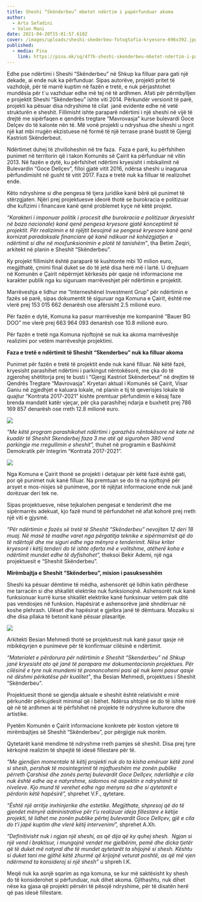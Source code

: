 ```yaml
---
title: Sheshi “Skënderbeu” mbetet ndërtim i papërfunduar akoma
author:
  - Arta Sefadini
  - Valon Mani
date: 2021-04-20T15:01:57.610Z
cover: /images/uploads/sheshi-skederbeu-fotogtafia-kryesore-696x392.jpg
published:
  - media: Pina
    link: https://pina.mk/sq/4776-sheshi-skenderbeu-mbetet-ndertim-i-paperfunduar-akoma/
---
```

Edhe pse ndërtimi i Sheshi “Skënderbeu” në Shkup ka filluar para gati një dekade, ai ende nuk ka përfunduar. Sipas autorëve, projekti pritet të vazhdojë, për të marrë kuptim në fazën e tretë, e nuk përjashtohet mundësia për t`u vazhduar edhe më tej në të ardhmen. Afati për përmbylljen e projektit Sheshi “Skënderbeu” ishte viti 2014. Përkundër versionit të parë, projekti ka pësuar disa ndryshime të cilat  janë evidente edhe në vetë strukturën e sheshit. Fillimisht ishte paraparë ndërtimi i një sheshi në vijë të drejtë me sipërfaqen e qendrës tregtare “Mavrovasja” kurse bulevardi Goce Delçev do të kalonte nën të. Më vonë projekti u ndryshua dhe sheshi u ngrit një kat mbi rrugën ekzistuese në formë të një terrase pranë bustit të Gjergj Kastrioti Skënderbeut. 

Ndërtimet duhej të zhvilloheshin në tre faza.  Faza e parë, ku përfshihen punimet në territorin që i takon Komunës së Çairit ka përfunduar në vitin 2013. Në fazën e dytë, ku përfshihet ndërtimi kryesisht i mbikalimit në Bulevardin “Goce Dellçev”, filloi gjatë vitit 2016, ndërsa sheshi u inagurua përfundimisht në gusht të vitit 2017. Faza e tretë nuk ka filluar të realizohet ende.

Këto ndryshime si dhe pengesa të tjera juridike kanë bërë që punimet të stërzgjaten. Njëri prej projektuesve ideorë thotë se burokracia e politizuar dhe kufizimi i financave kanë qenë problemet kyçe në këtë projekt. 

*“Karakteri i imponuar politik i procesit dhe burokracia e politizuar (kryesisht në baza nacionale) kanë qenë pengesa kryesore gjatë konceptimit të projektit. Për realizimin e të njëjtit besojmë se pengesë kryesore kanë qenë kornizat paradoksale financiare që kanë ndikuar në kohëzgjatjen e ndërtimit si dhe në mosfunksionimin e plotë të tanishëm”*, tha Betim Zeqiri, arkitekt në planin e Sheshit “Skënderbeu”.

Ky projekt fillimisht është paraparë të kushtonte mbi 10 milion euro, megjithatë, çmimi final duket se do të jetë disa herë më i lartë. U drejtuam në Komunën e Çairit nëpërmjet kërkesës për qasje në informacione me karakter publik nga ku siguruam marrëveshjet për ndërtimin e projektit.   

Marrëveshja e lidhur me “Interneshënel Investment Grup” për ndërtimin e fazës së parë, sipas dokumentit të siguruar nga Komuna e Çairit, është me vlerë prej 153 015 662 denarësh ose afërsisht 2.5 milionë euro.

Për fazën e dytë, Komuna ka pasur marrëveshje me kompaninë “Bauer BG DOO” me vlerë prej 663 964 093 denarësh ose 10.8 milionë euro.

Për fazën e tretë nga Komuna njoftojnë se nuk ka akoma marrëveshje realizimi por vetëm marrëveshje projektimi. 

**Faza e tretë e ndërtimit të Sheshit “Skenderbeu” nuk ka filluar akoma**

Punimet për fazën e tretë të projektit ende nuk kanë filluar. Në këtë fazë, kryesisht parashihet ndërtimi i parkingut nëntokësorë, me çka do të zgjerohej shëtitorja prej te busti i “Gjergj Kastriot Skënderbeut” në drejtim të Qendrës Tregtare “Mavrovasja”. Kryetari aktual i Komunës së Çairit, Visar Ganiu në zgjedhjet e kaluara lokale, në planin e tij të qeverisjes lokale të quajtur “Kontrata 2017-2021” kishte premtuar përfundimin e kësaj faze brenda mandatit katër vjeçar, për çka parashihej ndarja e buxhetit prej 786 169 857 denarësh ose rreth 12.8 milionë euro.

![](/images/uploads/sheshi-skenderbeu-faza-e-trete-projekti-kontrata-1-696x392.jpg)

*“Me këtë program parashikohet ndërtimi i garazhës nëntokësore në kate në kuadër të Sheshit Skenderbej faza 3 me atë që sigurohen 380 vend parkingje me rregullimin e sheshit”,* thuhet në programin e Bashkimit Demokratik për Integrim “Kontrata 2017-2021”.

![](/images/uploads/kontrata-e-visar-ganiut-sheshi-skenderbeu-696x391.jpg)

Nga Komuna e Çairit thonë se projekti i detajuar për këtë fazë është gati, por që punimet nuk kanë filluar. Na premtuan se do të na njoftojnë për arsyet e mos-nisjes së punimeve, por të njëjtat informacione ende nuk janë dorëzuar deri tek ne.

Sipas projektuesve, nëse tejkalohen pengesat e tenderimit dhe me sipërmarrës adekuat, kjo fazë mund të përfundohet në afat kohorë prej rreth një viti e gjysmë.    

*“Për ndërtimin e fazës së tretë të Sheshit “Skënderbeu” nevojiten 12 deri 18 muaj. Në masë të madhe varet nga përgatitja teknike e sipërmarrësit që do të ndërtojë dhe me siguri edhe nga mënyra e tenderimit. Nëse kriter kryesorë i këtij tenderi do të ishte oferta më e volitshme, atëherë koha e ndërtimit mundet edhe të dyfishohet”,* theksoi Bekir Ademi, një nga projektuesit e “Sheshit Skënderbeu”.

**Mirëmbajtja e Sheshit “Skënderbeu”, mision i pasuksesshëm**

Sheshi ka pësuar dëmtime të mëdha, ashensorët që lidhin katin përdhese me tarracën si dhe shkallët elektrike nuk funksionojnë. Ashensorët nuk kanë funksionuar kurrë kurse shkallët elektrike kanë funksinuar vetëm pak ditë pas vendosjes në funksion. Hapësirat e ashensorëve janë shndërruar në koshe plehrash. Ulëset dhe hapësirat e gjelbra janë të dëmtuara. Mozaiku si dhe disa pllaka të betonit kanë pësuar plasaritje. 

![](/images/uploads/skenderbeg1-1-696x928.jpg)

Arkitekti Besian Mehmedi thotë se projektuesit nuk kanë pasur qasje në mbikëqyrjen e punimeve për të konfirmuar cilësinë e ndërtimit.   

*“Materialet e përdorura për ndërtimin e Sheshit “Skenderbeu” në Shkup janë kryesisht ato që janë të parapara me dokumentacionin projektues. Për cilësinë e tyre nuk mundemi të prononcohemi pasi që nuk kemi pasur qasje në dëshmi përkatëse për kualitet”*, tha Besian Mehmedi, projektues i Sheshit “Skënderbeu”. 

Projektuesit thonë se gjendja aktuale e sheshit është relativisht e mirë përkundër përkujdesit minimal që i bëhet. Ndërsa shtojnë se do të ishte mirë që në të ardhmen ai të përfshihet në projekte të ndryshme kulturore dhe artistike.

Pyetëm Komunën e Çairit informacione konkrete për koston vjetore të mirëmbajtjes së Sheshit “Skënderbeu”, por përgjigje nuk morëm. 

Qytetarët kanë mendime të ndryshme rreth pamjes së sheshit. Disa prej tyre kërkojnë realizim të shpejtë të idesë fillestare për të. 

*“Me gjendjen momentale të këtij projekti nuk do ta kisha emëruar këtë zonë si shesh, pershak të mosintegrimit të mjaftueshëm me zonën publike përreth Çarshisë dhe zonës pertej bulevardit Goce Dellçev, nderlidhje e cila nuk është edhe aq e natyrshme, sidomos në aspektin e ndryshimit të niveleve. Kjo mund të verehet edhe nga menyra sa dhe si qytetarët e përdorin këtë hapësirë”,* shprehet V.F., qytetare.

*“Është një arritje inxhinjerike dhe estetike. Megjithate, shpresoj që do të gjendet mënyrë administrative për t’u realizuar ideja fillestare e këtije projekti, të lidhet me zonën publike përtej bulevardit Goce Dellçev, gjë e cila do t’i japë kuptim dhe vlerë këtij intervenimi”,* shprehet A.Xh.

*“Definitivisht nuk i ngjan një sheshi, as që dija që ky quhej shesh.  Ngjan si një vend i braktisur, i mungojnë vendet me gjelbërim, pemë dhe dicka tjetër që të duket më natyral dhe të mundet qytetarët ta shijojnë si shesh. Kështu si duket tani me gjithë këtë zhurmë që krijojnë veturat poshtë, as që më vjen ndërmend ta konsideroj si një shesh”* u shpreh I.K.

Meqë nuk ka asnjë sqarim as nga komuna, se kur më saktësisht ky shesh do të konsiderohet si përfunduar, nuk dihet akoma. Gjithashtu, nuk dihet nëse ka gjasa që projekti përsëri të pësojë ndryshime, për të disatën herë që pas idesë fillestare.